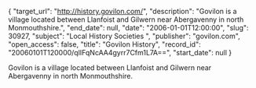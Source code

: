 {
  "target_url": "http://history.govilon.com/", 
  "description": "Govilon is a village located between Llanfoist and Gilwern near Abergavenny in north Monmouthshire.", 
  "end_date": null, 
  "date": "2006-01-01T12:00:00", 
  "slug": 30927, 
  "subject": "Local History Societies ", 
  "publisher": "govilon.com", 
  "open_access": false, 
  "title": "Govilon History", 
  "record_id": "20060101T120000/qlIFqNcAA4gyrr7Cfm1L7A==", 
  "start_date": null
}

Govilon is a village located between Llanfoist and Gilwern near Abergavenny in north Monmouthshire.